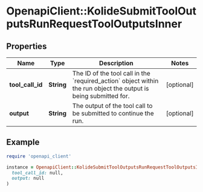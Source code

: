 # OpenapiClient::KolideSubmitToolOutputsRunRequestToolOutputsInner

## Properties

| Name | Type | Description | Notes |
| ---- | ---- | ----------- | ----- |
| **tool_call_id** | **String** | The ID of the tool call in the &#x60;required_action&#x60; object within the run object the output is being submitted for. | [optional] |
| **output** | **String** | The output of the tool call to be submitted to continue the run. | [optional] |

## Example

```ruby
require 'openapi_client'

instance = OpenapiClient::KolideSubmitToolOutputsRunRequestToolOutputsInner.new(
  tool_call_id: null,
  output: null
)
```

